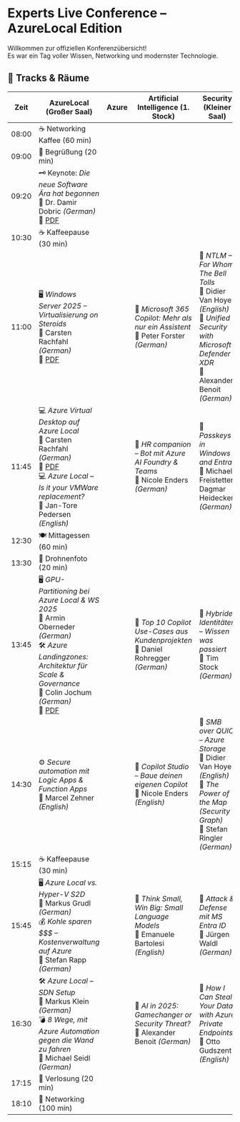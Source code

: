 # Experts Live Conference – AzureLocal Edition

Willkommen zur offiziellen Konferenzübersicht!  
Es war ein Tag voller Wissen, Networking und modernster Technologie.

## 📍 Tracks & Räume

| Zeit  | AzureLocal (Großer Saal)                                                                                                                                                                                                                                                                         | Azure | Artificial Intelligence (1. Stock)                                                     | Security (Kleiner Saal)                                                                                                                                         |
|-------|--------------------------------------------------------------------------------------------------------------------------------------------------------------------------------------------------------------------------------------------------------------------------------------------------|-------|----------------------------------------------------------------------------------------|-----------------------------------------------------------------------------------------------------------------------------------------------------------------|
| 08:00 | ☕️ Networking Kaffee (60 min)                                                                                                                                                                                                                                                                    |       |                                                                                        |                                                                                                                                                                 |
| 09:00 | 🎤 Begrüßung (20 min)                                                                                                                                                                                                                                                                            |       |                                                                                        |                                                                                                                                                                 |
| 09:20 | 🗝️ Keynote: *Die neue Software Ära hat begonnen*  <br>👤 Dr. Damir Dobric *(German)* <br>🔗 [PDF](Sessions/Experts%20Live%20Austria%202025-Keynote.pdf)                                                                                                                                         |       |                                                                                        |                                                                                                                                                                 |
| 10:30 | ☕️ Kaffeepause (30 min)                                                                                                                                                                                                                                                                          |       |                                                                                        |                                                                                                                                                                 |
| 11:00 | 🖥️ *Windows Server 2025 – Virtualisierung on Steroids* <br>👤 Carsten Rachfahl *(German)* <br>🔗 [PDF](Sessions/Azure%20Local%20-%20Windows%20Server%202025%20-%20Virtualisierung%20on%20Steroids%20-%20Carsten%20Rachfahl.pdf)                                                                 |       | 🤖 *Microsoft 365 Copilot: Mehr als nur ein Assistent* <br>👤 Peter Forster *(German)* | 🔐 *NTLM – For Whom The Bell Tolls* <br>👤 Didier Van Hoye *(English)* <br>🔐 *Unified Security with Microsoft Defender XDR* <br>👤 Alexander Benoit *(German)* |
| 11:45 | 💻 *Azure Virtual Desktop auf Azure Local* <br>👤 Carsten Rachfahl *(German)* <br>🔗 [PDF](Sessions/Azure%20Local%20-%20Azure%20Virtual%20Desktop%20auf%20Azure%20Local%20-%20Carsten%20Rachfahl.pdf) <br>💻 *Azure Local – Is it your VMWare replacement?* <br>👤 Jan-Tore Pedersen *(English)* |       | 🤖 *HR companion – Bot mit Azure AI Foundry & Teams* <br>👤 Nicole Enders *(German)*   | 🔐 *Passkeys in Windows and Entra* <br>👤 Michael Freistetter, Dagmar Heidecker *(German)*                                                                      |
| 12:30 | 🍽️ Mittagessen (60 min)                                                                                                                                                                                                                                                                         |       |                                                                                        |                                                                                                                                                                 |
| 13:30 | 📸 Drohnenfoto (20 min)                                                                                                                                                                                                                                                                          |       |                                                                                        |                                                                                                                                                                 |
| 13:45 | 🖥️ *GPU-Partitioning bei Azure Local & WS 2025* <br>👤 Armin Oberneder *(German)* <br>🛠️ *Azure Landingzones: Architektur für Scale & Governance* <br>👤 Colin Jochum *(German)* <br>🔗 [PDF](Sessions/Azure%20-%20Azure%20Landingzones%20-%20Colin%20Jochum.pdf)                              |       | 🤖 *Top 10 Copilot Use-Cases aus Kundenprojekten* <br>👤 Daniel Rohregger *(German)*   | 🔐 *Hybride Identitäten – Wissen was passiert* <br>👤 Tim Stock *(German)*                                                                                      |
| 14:30 | ⚙️ *Secure automation mit Logic Apps & Function Apps* <br>👤 Marcel Zehner *(English)*                                                                                                                                                                                                           |       | 🤖 *Copilot Studio – Baue deinen eigenen Copilot* <br>👤 Nicole Enders *(English)*     | 🔐 *SMB over QUIC – Azure Storage* <br>👤 Didier Van Hoye *(English)* <br>🔐 *The Power of the Map (Security Graph)* <br>👤 Stefan Ringler *(German)*           |
| 15:15 | ☕️ Kaffeepause (30 min)                                                                                                                                                                                                                                                                          |       |                                                                                        |                                                                                                                                                                 |
| 15:45 | 🖥️ *Azure Local vs. Hyper-V S2D* <br>👤 Markus Grudl *(German)* <br>💰 *Kohle sparen $$$ – Kostenverwaltung auf Azure* <br>👤 Stefan Rapp *(German)*                                                                                                                                            |       | 🤖 *Think Small, Win Big: Small Language Models* <br>👤 Emanuele Bartolesi *(English)* | 🔐 *Attack & Defense mit MS Entra ID* <br>👤 Jürgen Waldl *(German)*                                                                                            |
| 16:30 | 🛠️ *Azure Local – SDN Setup* <br>👤 Markus Klein *(German)* <br>💣 *8 Wege, mit Azure Automation gegen die Wand zu fahren* <br>👤 Michael Seidl *(German)*                                                                                                                                      |       | 🤖 *AI in 2025: Gamechanger or Security Threat?* <br>👤 Alexander Benoit *(German)*    | 🔐 *How I Can Steal Your Data with Azure Private Endpoints* <br>👤 Otto Gudszent *(English)*                                                                    |
| 17:15 | 🎁 Verlosung (20 min)                                                                                                                                                                                                                                                                            |       |                                                                                        |                                                                                                                                                                 |
| 18:10 | 🤝 Networking (100 min)                                                                                                                                                                                                                                                                          |       |                                                                                        |                                                                                                                                                                 |
